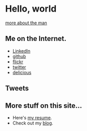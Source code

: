 <div class="hero-unit">
<h1>Hello, world</h1>
<a href="/about.html">more about the man</a>
</div> <!-- hero -->

<div class="row">
<div class="span4">
<h2>Me on the Internet.</h2>
<ul>
<li><a href="http://www.linkedin.com/in/demian0311">LinkedIn</a>
<li><a href="https://github.com/demian0311">github</a>
<li><a href="http://www.flickr.com/photos/neidetcher">flickr</a>
<li><a href="http://twitter.com/#!/demian0311">twitter</a>
<li><a href="http://www.delicious.com/demian0311">delicious</a>
</ul>
</div>

<div class="span4">
<h2>Tweets</h2>
<script charset="utf-8" src="http://widgets.twimg.com/j/2/widget.js"></script>
<script>
new TWTR.Widget({
  version: 2,
  type: 'profile',
  rpp: 1,
  interval: 30000,
  width: 'auto',
  height: 'auto',
  theme: {
    shell: {
      background: '#ffffff',
      color: '#ffffff'
    },
    tweets: {
      background: '#ffffff',
      color: '#333333',
      links: '#0735eb'
    }
  },
  features: {
    scrollbar: true,
    loop: false,
    live: false,
    behavior: 'all'
  }
}).render().setUser('demian0311').start();
</script>
</div>

<div class="span4">
<!--img src="http://farm4.staticflickr.com/3483/3778014281_80ca8fbfaf_t.jpg"/-->
<h2>More stuff on this site...</h2>
<ul>
<li>Here's <a href="resume.html">my resume</a>.
<li>Check out my <a href="/blog">blog</a>.
</ul>
</div>
</div><!-- row -->

